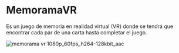 # MemoramaVR
Es un juego de memoria en realidad virtual (VR) donde se tendrá que encontrar cada par de una carta hasta completar el juego. 

![memorama vr 1080p_60fps_h264-128kbit_aac](https://user-images.githubusercontent.com/8220766/42004345-16c6c1d6-7a35-11e8-94ac-aa7a2b038c35.gif)
